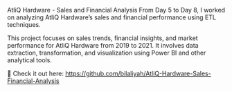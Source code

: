 AtliQ Hardware - Sales and Financial Analysis
From Day 5 to Day 8, I worked on analyzing AtliQ Hardware’s sales and financial performance using ETL techniques.

This project focuses on sales trends, financial insights, and market performance for AtliQ Hardware from 2019 to 2021. It involves data extraction, transformation, and visualization using Power BI and other analytical tools.

📌 Check it out here: https://github.com/bilaliyah/AtliQ-Hardware-Sales-Financial-Analysis
